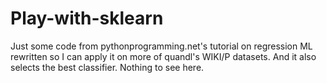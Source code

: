# Play-with-sklearn
Just some code from pythonprogramming.net's tutorial on regression ML rewritten so I can apply it on more of quandl's WIKI/P datasets.
And it also selects the best classifier. 
Nothing to see here. 
